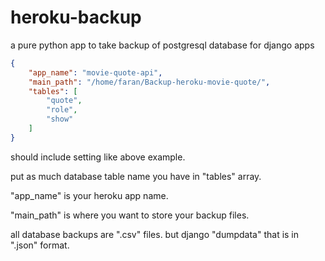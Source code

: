 # heroku-backup
a pure python app to take backup of postgresql database for django apps

```json
{
	"app_name": "movie-quote-api",
	"main_path": "/home/faran/Backup-heroku-movie-quote/",
	"tables": [
		"quote",
		"role",
		"show"
	]
}
```
should include setting like above example.

put as much database table name you have in "tables" array.

"app_name" is your heroku app name.

"main_path" is where you want to store your backup files.

all database backups are ".csv" files. but django "dumpdata" that is in ".json" format.
